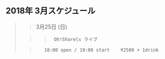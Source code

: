 ##  2018年 3月スケジュール
>>
>>
>>
>>
>>>
>>
>>>
>>
>>
>>>
>>
>>>
>>>
>>>
>>
>>
>>
>>
>>			
>>				
>>
> 
>
>
>
>
>

>
>
>> 
> 
>
>				
>
>
>
>
>>     
>
>
>
> 
> 				
>
>
>
>>>
>
>>>
>
>
>
>
>
>
>
>
>
>
>
>>>
>
>
>
>
> 
>>  3月25日 (日)
>>
>>>
>>				
>>         
>
>
>
>
>
>
>>>      Oh!Sharels ライブ     
>
>>
>
>
>>>
>
>>          
>
>
>>
>
>>          
>
>
>>
>
>
>>
>>          
>
>>
>>     
>
>>          
>
>
>
>
>
>
>
>
>
>>        18:00 open / 19:00 start    ¥2500 + 1drink
>
>
>
>
>
>
>
>
>

